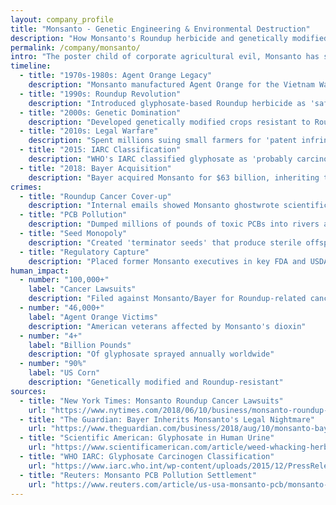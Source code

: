 ```yaml
---
layout: company_profile
title: "Monsanto - Genetic Engineering & Environmental Destruction"
description: "How Monsanto's Roundup herbicide and genetically modified crops have poisoned ecosystems and harmed human health for profit"
permalink: /company/monsanto/
intro: "The poster child of corporate agricultural evil, Monsanto has systematically poisoned the planet with Roundup herbicide while genetically modifying crops to create dependency and control seed supplies."
timeline:
  - title: "1970s-1980s: Agent Orange Legacy"
    description: "Monsanto manufactured Agent Orange for the Vietnam War, knowing it contained dioxin - one of the most toxic substances ever created."
  - title: "1990s: Roundup Revolution"
    description: "Introduced glyphosate-based Roundup herbicide as 'safe' and 'environmentally friendly.' Internal documents later revealed Monsanto knew about potential cancer risks but suppressed the information."
  - title: "2000s: Genetic Domination"
    description: "Developed genetically modified crops resistant to Roundup, creating a monopoly on seed supplies. Farmers became dependent on Monsanto's expensive, patented seeds."
  - title: "2010s: Legal Warfare"
    description: "Spent millions suing small farmers for 'patent infringement' when their crops were accidentally cross-pollinated with Monsanto's GM seeds."
  - title: "2015: IARC Classification"
    description: "WHO's IARC classified glyphosate as 'probably carcinogenic to humans.'"
  - title: "2018: Bayer Acquisition"
    description: "Bayer acquired Monsanto for $63 billion, inheriting thousands of Roundup cancer lawsuits."
crimes:
  - title: "Roundup Cancer Cover-up"
    description: "Internal emails showed Monsanto ghostwrote scientific studies and manipulated research to hide glyphosate's cancer risks."
  - title: "PCB Pollution"
    description: "Dumped millions of pounds of toxic PCBs into rivers and soil."
  - title: "Seed Monopoly"
    description: "Created 'terminator seeds' that produce sterile offspring, forcing farmers to buy new seeds every year."
  - title: "Regulatory Capture"
    description: "Placed former Monsanto executives in key FDA and USDA positions to influence regulations."
human_impact:
  - number: "100,000+"
    label: "Cancer Lawsuits"
    description: "Filed against Monsanto/Bayer for Roundup-related cancers"
  - number: "46,000+"
    label: "Agent Orange Victims"
    description: "American veterans affected by Monsanto's dioxin"
  - number: "4+"
    label: "Billion Pounds"
    description: "Of glyphosate sprayed annually worldwide"
  - number: "90%"
    label: "US Corn"
    description: "Genetically modified and Roundup-resistant"
sources:
  - title: "New York Times: Monsanto Roundup Cancer Lawsuits"
    url: "https://www.nytimes.com/2018/06/10/business/monsanto-roundup-cancer-lawsuits.html"
  - title: "The Guardian: Bayer Inherits Monsanto's Legal Nightmare"
    url: "https://www.theguardian.com/business/2018/aug/10/monsanto-bayer-roundup-cancer-lawsuits"
  - title: "Scientific American: Glyphosate in Human Urine"
    url: "https://www.scientificamerican.com/article/weed-whacking-herbicide-pesticide-lurks-in-urine/"
  - title: "WHO IARC: Glyphosate Carcinogen Classification"
    url: "https://www.iarc.who.int/wp-content/uploads/2015/12/PressRelease_Glyphosate.pdf"
  - title: "Reuters: Monsanto PCB Pollution Settlement"
    url: "https://www.reuters.com/article/us-usa-monsanto-pcb/monsanto-agrees-to-700-million-pcb-pollution-settlement-idUSN1732480420070617"
---
```


<!-- content intentionally left empty; layout renders include -->
